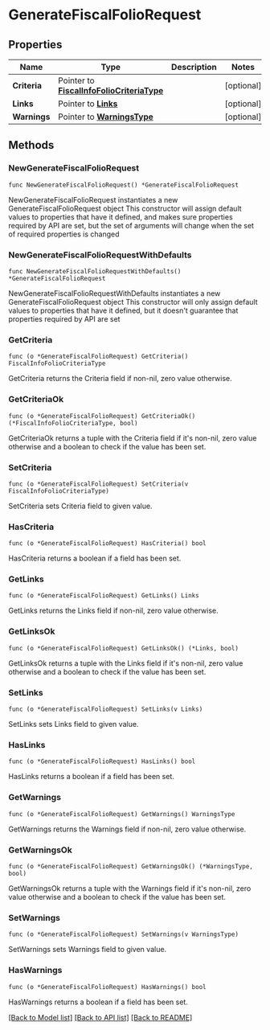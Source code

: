 # GenerateFiscalFolioRequest

## Properties

Name | Type | Description | Notes
------------ | ------------- | ------------- | -------------
**Criteria** | Pointer to [**FiscalInfoFolioCriteriaType**](FiscalInfoFolioCriteriaType.md) |  | [optional] 
**Links** | Pointer to [**Links**](Links.md) |  | [optional] 
**Warnings** | Pointer to [**WarningsType**](WarningsType.md) |  | [optional] 

## Methods

### NewGenerateFiscalFolioRequest

`func NewGenerateFiscalFolioRequest() *GenerateFiscalFolioRequest`

NewGenerateFiscalFolioRequest instantiates a new GenerateFiscalFolioRequest object
This constructor will assign default values to properties that have it defined,
and makes sure properties required by API are set, but the set of arguments
will change when the set of required properties is changed

### NewGenerateFiscalFolioRequestWithDefaults

`func NewGenerateFiscalFolioRequestWithDefaults() *GenerateFiscalFolioRequest`

NewGenerateFiscalFolioRequestWithDefaults instantiates a new GenerateFiscalFolioRequest object
This constructor will only assign default values to properties that have it defined,
but it doesn't guarantee that properties required by API are set

### GetCriteria

`func (o *GenerateFiscalFolioRequest) GetCriteria() FiscalInfoFolioCriteriaType`

GetCriteria returns the Criteria field if non-nil, zero value otherwise.

### GetCriteriaOk

`func (o *GenerateFiscalFolioRequest) GetCriteriaOk() (*FiscalInfoFolioCriteriaType, bool)`

GetCriteriaOk returns a tuple with the Criteria field if it's non-nil, zero value otherwise
and a boolean to check if the value has been set.

### SetCriteria

`func (o *GenerateFiscalFolioRequest) SetCriteria(v FiscalInfoFolioCriteriaType)`

SetCriteria sets Criteria field to given value.

### HasCriteria

`func (o *GenerateFiscalFolioRequest) HasCriteria() bool`

HasCriteria returns a boolean if a field has been set.

### GetLinks

`func (o *GenerateFiscalFolioRequest) GetLinks() Links`

GetLinks returns the Links field if non-nil, zero value otherwise.

### GetLinksOk

`func (o *GenerateFiscalFolioRequest) GetLinksOk() (*Links, bool)`

GetLinksOk returns a tuple with the Links field if it's non-nil, zero value otherwise
and a boolean to check if the value has been set.

### SetLinks

`func (o *GenerateFiscalFolioRequest) SetLinks(v Links)`

SetLinks sets Links field to given value.

### HasLinks

`func (o *GenerateFiscalFolioRequest) HasLinks() bool`

HasLinks returns a boolean if a field has been set.

### GetWarnings

`func (o *GenerateFiscalFolioRequest) GetWarnings() WarningsType`

GetWarnings returns the Warnings field if non-nil, zero value otherwise.

### GetWarningsOk

`func (o *GenerateFiscalFolioRequest) GetWarningsOk() (*WarningsType, bool)`

GetWarningsOk returns a tuple with the Warnings field if it's non-nil, zero value otherwise
and a boolean to check if the value has been set.

### SetWarnings

`func (o *GenerateFiscalFolioRequest) SetWarnings(v WarningsType)`

SetWarnings sets Warnings field to given value.

### HasWarnings

`func (o *GenerateFiscalFolioRequest) HasWarnings() bool`

HasWarnings returns a boolean if a field has been set.


[[Back to Model list]](../README.md#documentation-for-models) [[Back to API list]](../README.md#documentation-for-api-endpoints) [[Back to README]](../README.md)


